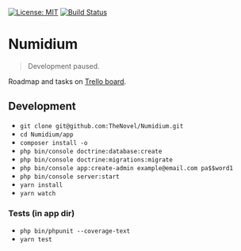 [![License: MIT](https://img.shields.io/badge/License-MIT-yellow.svg)](https://opensource.org/licenses/MIT)
[![Build Status](https://travis-ci.org/igorkamyshev/Numidium.svg?branch=master)](https://travis-ci.org/igorkamyshev/Numidium)

# Numidium

> Development paused.

Roadmap and tasks on [Trello board](https://trello.com/b/tOSS7V7z).

## Development

+ `git clone git@github.com:TheNovel/Numidium.git`
+ `cd Numidium/app`
+ `composer install -o`
+ `php bin/console doctrine:database:create`
+ `php bin/console doctrine:migrations:migrate`
+ `php bin/console app:create-admin example@email.com pa$$word1`
+ `php bin/console server:start`
+ `yarn install`
+ `yarn watch`

### Tests (in app dir)
+ `php bin/phpunit --coverage-text`
+ `yarn test`
